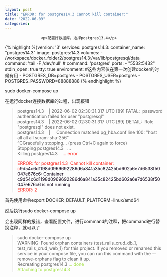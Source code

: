 ```yaml
---
layout: post
title: "ERROR: for postgres14.3 Cannot kill container:"
date: "2022-06-09"
categories: 
---
```


                    <p>配置好数据库，选择postgres13.4</p> 
{% highlight %}version: '3' services:
  postgres14.3:
    container_name: "postgres14.3"
    image: postgres:14.3
    volumes:
      - /workspace/docker_folder2/postgres14.3:/var/lib/postgresql/data
    command: 'tail -F /dev/null'
      # command: 'postgres'
    ports:
      - "5532:5432"
    stdin_open: true
    tty: true
    environment:  #这些内容仅在第一次创建docker的时候有用
      - POSTGRES_DB=postgres
      - POSTGRES_USER=postgres
      - POSTGRES_PASSWORD=88888888
{% endhighlight %} 
<p>sudo docker-compose up</p> 
<p>在运行docker连接数据库的过程，出现报错</p> 
<blockquote> 
 <p>postgres14.3    | 2022-06-02 02:30:31.317 UTC [89] FATAL:  password authentication failed for user "postgresql"<br> postgres14.3    | 2022-06-02 02:30:31.317 UTC [89] DETAIL:  Role "postgresql" does not exist.<br> postgres14.3    |     Connection matched pg_hba.conf line 100: "host all all all scram-sha-256"<br> ^CGracefully stopping... (press Ctrl+C again to force)<br> Stopping postgres14.3   ...<br> Killing postgres14.3    .<span style="color:#fe2c24;">.. error</span></p> 
 <p><span style="color:#fe2c24;">ERROR: for postgres14.3  Cannot kill container: c</span><span style="color:#0d0016;">9d54c6d1198d0969692286d6a841a35c82425bd602a6e7d6538f50047e676c6: Container c9d54c6d1198d0969692286d6a841a35c82425bd602a6e7d6538f50047e676c6 is not running</span><br><span style="color:#fe2c24;">ERROR: 2</span></p> 
</blockquote> 
<p>首先使用命令export DOCKER_DEFAULT_PLATFORM=linux/amd64</p> 
<p>然后执行sudo docker-compose up</p> 
<p>会出现同样的报错，查看配置文件，进行command的注释，把command进行替换注释，就可以了</p> 
<blockquote> 
 <p>sudo docker-compose up<br> WARNING: Found orphan containers (test_rails_crud_db_1, test_rails_crud_web_1) for this project. If you removed or renamed this service in your compose file, you can run this command with the --remove-orphans flag to clean it up.<br> Recreating postgres14.3 .<span style="color:#a2e043;">.. done</span><br><span style="color:#a2e043;">Attaching to postgres14.3</span></p> 
 <p></p> 
</blockquote>
                
